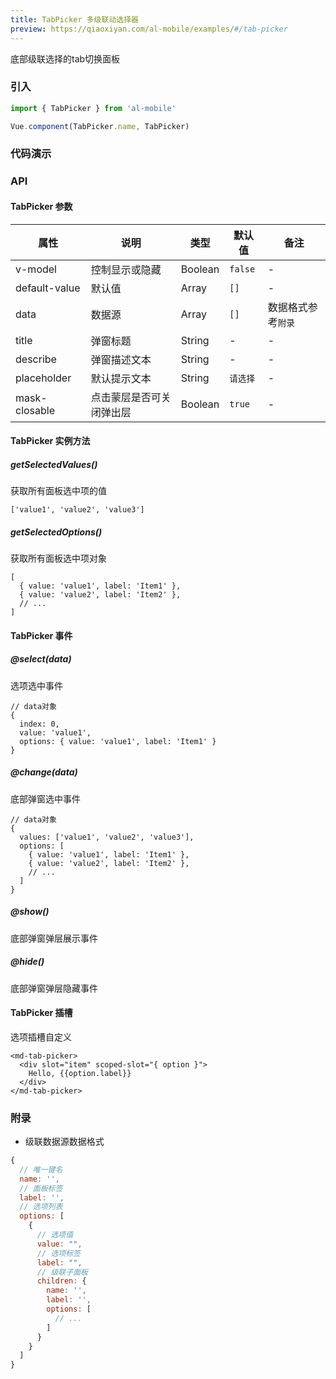 ```yaml
---
title: TabPicker 多级联动选择器
preview: https://qiaoxiyan.com/al-mobile/examples/#/tab-picker
---
```


底部级联选择的tab切换面板

### 引入

```javascript
import { TabPicker } from 'al-mobile'

Vue.component(TabPicker.name, TabPicker)
```

### 代码演示
<!-- DEMO -->

### API

#### TabPicker 参数
|属性 | 说明 | 类型 | 默认值 | 备注|
|----|-----|------|------|------|
|v-model|控制显示或隐藏|Boolean|`false`| -|
|default-value|默认值|Array|`[]`|-|
|data|数据源|Array|`[]`|数据格式参考`附录`|
|title|弹窗标题|String|-|-|
|describe|弹窗描述文本|String|-|-|
|placeholder|默认提示文本|String|`请选择`|-|
|mask-closable|点击蒙层是否可关闭弹出层|Boolean|`true`|-|


#### TabPicker 实例方法

##### getSelectedValues()
获取所有面板选中项的值

```
['value1', 'value2', 'value3']
```

##### getSelectedOptions()
获取所有面板选中项对象

```
[
  { value: 'value1', label: 'Item1' },
  { value: 'value2', label: 'Item2' },
  // ...
]
```

#### TabPicker 事件

##### @select(data)
选项选中事件

```
// data对象
{
  index: 0,
  value: 'value1',
  options: { value: 'value1', label: 'Item1' }
}
```

##### @change(data)
底部弹窗选中事件

```
// data对象
{
  values: ['value1', 'value2', 'value3'],
  options: [
    { value: 'value1', label: 'Item1' },
    { value: 'value2', label: 'Item2' },
    // ...
  ]
}
```

##### @show()
底部弹窗弹层展示事件

##### @hide()
底部弹窗弹层隐藏事件

#### TabPicker 插槽
选项插槽自定义

```
<md-tab-picker>
  <div slot="item" scoped-slot="{ option }">
    Hello, {{option.label}}
  </div>
</md-tab-picker>
```

### 附录

* 级联数据源数据格式

```javascript
{
  // 唯一键名
  name: '',
  // 面板标签
  label: '',
  // 选项列表
  options: [
    {
      // 选项值
      value: "",
      // 选项标签
      label: "",
      // 级联子面板
      children: {
        name: '',
        label: '',
        options: [
          // ...
        ]
      }
    }
  ]
}
```
